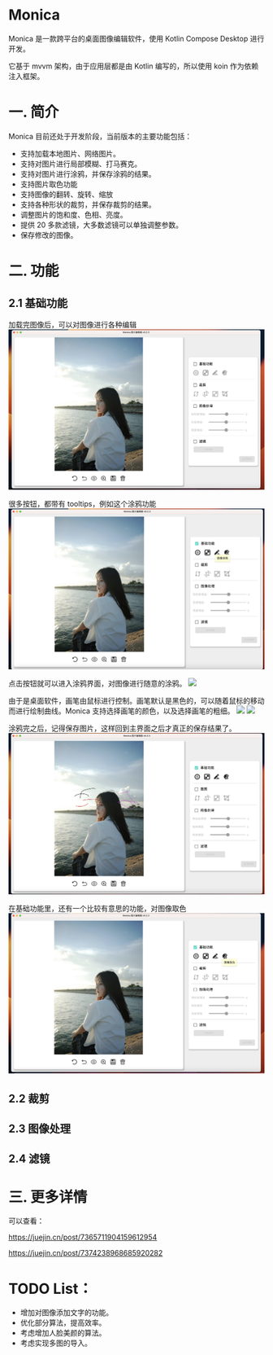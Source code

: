 # Monica
Monica 是一款跨平台的桌面图像编辑软件，使用 Kotlin Compose Desktop 进行开发。

它基于 mvvm 架构，由于应用层都是由 Kotlin 编写的，所以使用 koin 作为依赖注入框架。

# 一. 简介
Monica 目前还处于开发阶段，当前版本的主要功能包括：

* 支持加载本地图片、网络图片。
* 支持对图片进行局部模糊、打马赛克。
* 支持对图片进行涂鸦，并保存涂鸦的结果。
* 支持图片取色功能
* 支持图像的翻转、旋转、缩放
* 支持各种形状的裁剪，并保存裁剪的结果。
* 调整图片的饱和度、色相、亮度。
* 提供 20 多款滤镜，大多数滤镜可以单独调整参数。
* 保存修改的图像。

# 二. 功能

## 2.1 基础功能
加载完图像后，可以对图像进行各种编辑
![](images/1.png)

很多按钮，都带有 tooltips，例如这个涂鸦功能
![](images/2.png)

点击按钮就可以进入涂鸦界面，对图像进行随意的涂鸦。
![](images/3.png)

由于是桌面软件，画笔由鼠标进行控制。画笔默认是黑色的，可以随着鼠标的移动而进行绘制曲线。Monica 支持选择画笔的颜色，以及选择画笔的粗细。
![](images/4.png)
![](images/5.png)

涂鸦完之后，记得保存图片，这样回到主界面之后才真正的保存结果了。
![](images/6.png)

在基础功能里，还有一个比较有意思的功能，对图像取色
![](images/7.png)


## 2.2 裁剪

## 2.3 图像处理

## 2.4 滤镜

# 三. 更多详情

可以查看：

https://juejin.cn/post/7365711904159612954

https://juejin.cn/post/7374238968685920282



# TODO List：

* 增加对图像添加文字的功能。
* 优化部分算法，提高效率。
* 考虑增加人脸美颜的算法。
* 考虑实现多图的导入。